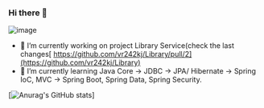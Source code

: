 ### Hi there 👋
![image](https://www.codewars.com/users/Vitaliy%20Replyuk/badges/micro)
- 🔭 I’m currently working on project Library Service(check the last changes[ https://github.com/vr242kj/Library/pull/2](https://github.com/vr242kj/Library)
- 🌱 I’m currently learning Java Core -> JDBC -> JPA/ Hibernate -> Spring IoC, MVC -> Spring Boot, Spring Data, Spring Security.

[![Anurag's GitHub stats](https://github-readme-stats.vercel.app/api?username=vr242kj&show_icons=true&theme=gruvbox)]
